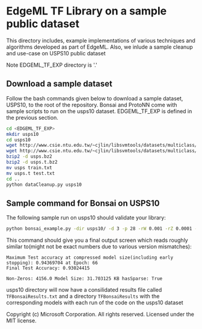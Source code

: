 # EdgeML TF Library on a sample public dataset

This directory includes, example implementations of various techniques and algorithms developed as
part of EdgeML. Also, we inlude a sample cleanup and use-case on USPS10 public dataset

Note EDGEML_TF_EXP directory is '.'

## Download a sample dataset
Follow the bash commands given below to download a sample dataset, USPS10, to the root of the repository. Bonsai and ProtoNN come with sample scripts to run on the usps10 dataset. EDGEML_TF_EXP is defined in the previous section.

```bash
cd <EDGEML_TF_EXP>
mkdir usps10
cd usps10
wget http://www.csie.ntu.edu.tw/~cjlin/libsvmtools/datasets/multiclass/usps.bz2
wget http://www.csie.ntu.edu.tw/~cjlin/libsvmtools/datasets/multiclass/usps.t.bz2
bzip2 -d usps.bz2
bzip2 -d usps.t.bz2
mv usps train.txt
mv usps.t test.txt
cd ..
python dataCleanup.py usps10
```

## Sample command for Bonsai on USPS10
The following sample run on usps10 should validate your library:

```bash
python bonsai_example.py -dir usps10/ -d 3 -p 28 -rW 0.001 -rZ 0.0001 -rV 0.001 -rT 0.001 -sZ 0.2 -sW 0.3 -sV 0.3 -sT 0.62 -e 100 -s 1
```
This command should give you a final output screen which reads roughly similar to(might not be exact numbers due to various version mismatches):
```
Maximum Test accuracy at compressed model size(including early stopping): 0.94369704 at Epoch: 66
Final Test Accuracy: 0.93024415

Non-Zeros: 4156.0 Model Size: 31.703125 KB hasSparse: True
```

usps10 directory will now have a consilidated results file called `TFBonsaiResults.txt` and a directory `TFBonsaiResults` with the corresponding models with each run of the code on the usps10 dataset

Copyright (c) Microsoft Corporation. All rights reserved. 
Licensed under the MIT license.
